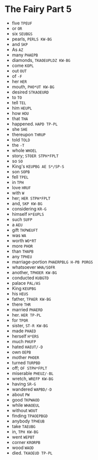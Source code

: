 # The Fairy Part 5

* five `TPEUF`
* or `OR`
* six `SEUBGS`
* pearls, `PERLS KW-BG`
* and `SKP`
* As `AZ`
* many `PHAEPB`
* diamonds, `TKAOEUPLDZ KW-BG`
* come `KOPL`
* out `OUT`
* of `-F`
* her `HER`
* mouth, `PHO*UT KW-BG`
* desired `STKAOEURD`
* to `TO`
* tell `TEL`
* him `HEUPL`
* how `HOU`
* that `THA`
* happened. `HAPD TP-PL`
* she `SHE`
* thereupon `THRUP`
* told `TOLD`
* the `-T`
* whole `WHOEL`
* story; `STOER STPH*FPLT`
* so `SO`
* King's `KEUPBG AE S*/SP-S`
* son `SOPB`
* fell `TPEL`
* in `TPH`
* love `HRUF`
* with `W`
* her; `HER STPH*FPLT`
* and, `SKP KW-BG`
* considering `KR-G`
* himself `H*EUPLS`
* such `SUFP`
* a `AEU`
* gift `TKPWEUFT`
* was `WA`
* worth `WO*RT`
* more `PHOR`
* than `THAPB`
* any `TPHEU`
* marriage-portion `PHAERPBLG H-PB PORGS`
* whatsoever `WHA/SOFR`
* another, `TPHOER KW-BG`
* conducted `KUBGTD`
* palace `PAL/AS`
* King `KEUPBG`
* his `HEUS`
* father, `TPAER KW-BG`
* there `THR`
* married `PHAERD`
* her. `HER TP-PL`
* for `TPOR`
* sister, `ST-R KW-BG`
* made `PHAED`
* herself `H*ERS`
* much `PHUFP`
* hated `HAEUT/-D`
* own `OEPB`
* mother `PHOER`
* turned `TURPBD`
* off; `OF STPH*FPLT`
* miserable `PHEUZ/-BL`
* wretch, `WREFP KW-BG`
* having `SR-G`
* wandered `WAPBD/-D`
* about `PW`
* good `TKPWAOD`
* while `WHAOEUL`
* without `WOUT`
* finding `TPAOEPBGD`
* anybody `TPHEUB`
* take `TAEUBG`
* in, `TPH KW-BG`
* went `WEPBT`
* corner `KRORPB`
* wood `WAOD`
* died. `TKAOEUD TP-PL`
